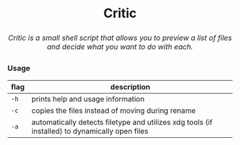 <h1 align="center">
    <br/>
    Critic
    <p/>
    <em style="font-size:medium;font-weight:normal">
        Critic is a small shell script that allows you to preview a list of files and decide what you want to do with each.
    </em>
    <br/>
</h1>


### Usage
|flag|description|
|---|---|
|`-h`|prints help and usage information|
|`-c`|copies the files instead of moving during rename|
|`-a`|automatically detects filetype and utilizes xdg tools (if installed) to dynamically open files|
